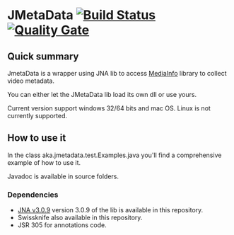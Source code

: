 # JMetaData [![Build Status](https://travis-ci.org/welle/JMetaData.svg?branch=master)](https://travis-ci.org/welle/JMetaData) [![Quality Gate](https://sonarcloud.io/api/badges/gate?key=JMetaData)](https://sonarcloud.io/dashboard/index/JMetaData) #

## Quick summary ##

JmetaData is a wrapper using JNA lib to access [MediaInfo](http://mediaarea.net/en/MediaInfo) library to collect video metadata. 

You can either let the JMetaData lib load its own dll or use yours.

Current version support windows 32/64 bits and mac OS. Linux is not currently supported.

## How to use it ##

In the class aka.jmetadata.test.Examples.java you'll find a comprehensive example of how to use it.

Javadoc is available in source folders. 

### Dependencies ###

* [JNA v3.0.9](https://github.com/twall/jna)
version 3.0.9 of the lib is available in this repository. 
* Swissknife also available in this repository.
* JSR 305 for annotations code.
